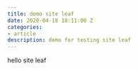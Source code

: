 ```yaml
---
title: demo site leaf
date: 2020-04-18 18:11:00 Z
categories:
- article
description: demo for testing site leaf
---
```


hello site leaf
